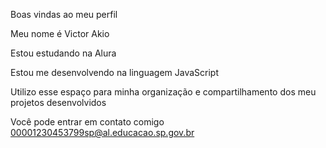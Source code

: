 Boas vindas ao meu perfil

Meu nome é Victor Akio

Estou estudando na Alura

Estou me desenvolvendo na linguagem JavaScript

Utilizo esse espaço para minha organização e compartilhamento dos meu projetos desenvolvidos

Você pode entrar em contato comigo
00001230453799sp@al.educacao.sp.gov.br
